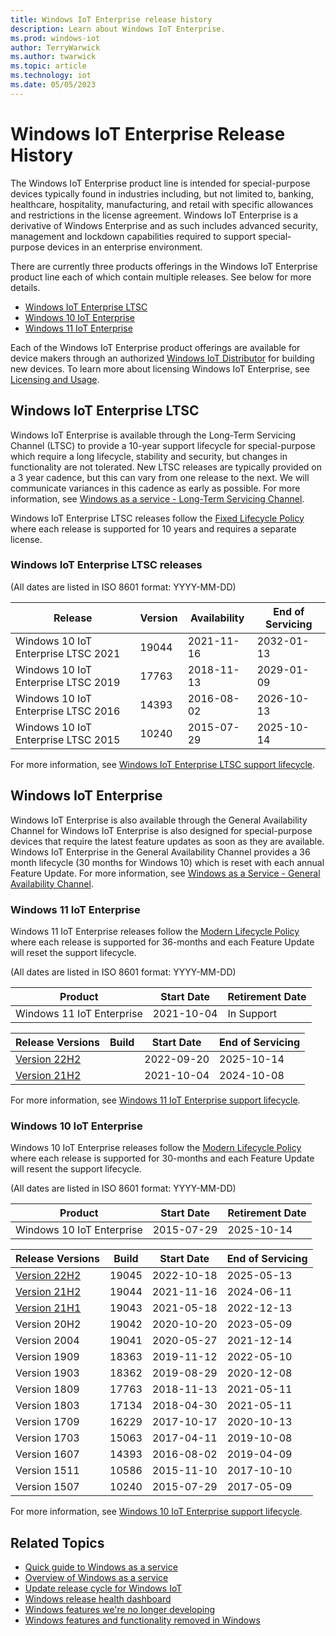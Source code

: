 ```yaml
---
title: Windows IoT Enterprise release history
description: Learn about Windows IoT Enterprise.
ms.prod: windows-iot
author: TerryWarwick
ms.author: twarwick
ms.topic: article
ms.technology: iot
ms.date: 05/05/2023
---
```


# Windows IoT Enterprise Release History

The Windows IoT Enterprise product line is intended for special-purpose devices typically found in industries including, but not limited to, banking, healthcare, hospitality, manufacturing, and retail with specific allowances and restrictions in the license agreement.  Windows IoT Enterprise is a derivative of Windows Enterprise and as such includes advanced security, management and lockdown capabilities required to support special-purpose devices in an enterprise environment.  

There are currently three products offerings in the Windows IoT Enterprise product line each of which contain multiple releases. See below for more details.

* [Windows IoT Enterprise LTSC](#windows-iot-enterprise-ltsc)
* [Windows 10 IoT Enterprise](#windows-10-iot-enterprise)
* [Windows 11 IoT Enterprise](#windows-11-iot-enterprise)

Each of the Windows IoT Enterprise product offerings are available for device makers through an authorized [Windows IoT Distributor](https://aka.ms/IoTDistributorList) for building new devices.  To learn more about licensing Windows IoT Enterprise, see [Licensing and Usage](/windows/iot/iot-enterprise/commercialization/licensing).

## Windows IoT Enterprise LTSC

Windows IoT Enterprise is available through the Long-Term Servicing Channel (LTSC) to provide a 10-year support lifecycle for special-purpose which require a long lifecycle, stability and security, but changes in functionality are not tolerated. New LTSC releases are typically provided on a 3 year cadence, but this can vary from one release to the next. We will communicate variances in this cadence as early as possible. For more information, see [Windows as a service - Long-Term Servicing Channel](/windows/deployment/update/waas-overview#long-term-servicing-channel).

Windows IoT Enterprise LTSC releases follow the [Fixed Lifecycle Policy](/lifecycle/policies/fixed) where each release is supported for 10 years and requires a separate license.

### Windows IoT Enterprise LTSC releases

(All dates are listed in ISO 8601 format: YYYY-MM-DD)

| Release                             | Version | Availability | End of Servicing |
| ----------------------------------- | ------- | ------------ | ---------------- |
| Windows 10 IoT Enterprise LTSC 2021 |   19044 |  2021-11-16  |    2032-01-13    |
| Windows 10 IoT Enterprise LTSC 2019 |   17763 |  2018-11-13  |    2029-01-09    |
| Windows 10 IoT Enterprise LTSC 2016 |   14393 |  2016-08-02  |    2026-10-13    |
| Windows 10 IoT Enterprise LTSC 2015 |   10240 |  2015-07-29  |    2025-10-14    |

For more information, see [Windows IoT Enterprise LTSC support lifecycle](/lifecycle/products/?terms=Windows%20IoT%20Enterprise%20LTS).

## Windows IoT Enterprise

Windows IoT Enterprise is also available through the General Availability Channel for Windows IoT Enterprise is also designed for special-purpose devices that require the latest feature updates as soon as they are available. Windows IoT Enterprise in the General Availability Channel provides a 36 month lifecycle (30 months for Windows 10) which is reset with each annual Feature Update. For more information, see [Windows as a Service - General Availability Channel](/windows/deployment/update/waas-overview#general-availability-channel).

### Windows 11 IoT Enterprise

Windows 11 IoT Enterprise releases follow the [Modern Lifecycle Policy](/lifecycle/policies/modern) where each release is supported for 36-months and each Feature Update will reset the support lifecycle.

(All dates are listed in ISO 8601 format: YYYY-MM-DD)

| Product                        |  Start Date  | Retirement Date |
| ------------------------------ | ------------ | --------------- |
| Windows 11 IoT Enterprise      |  2021-10-04  |   In Support    |

| Release Versions | Build |  Start Date  | End of Servicing |
| ---------------- | ----- | ------------ | ---------------- |
| [Version 22H2](Windows-11-IoT%20Enterprise%2022H2.md)     |       |  2022-09-20  |    2025-10-14    |
| [Version 21H2](Windows-11-IoT-Enterprise-21H2.md)     |       |  2021-10-04  |    2024-10-08    |

For more information, see [Windows 11 IoT Enterprise support lifecycle](/lifecycle/products/windows-11-iot-enterprise).

### Windows 10 IoT Enterprise

Windows 10 IoT Enterprise releases follow the [Modern Lifecycle Policy](/lifecycle/policies/modern) where each release is supported for 30-months and each Feature Update will resent the support lifecycle.

(All dates are listed in ISO 8601 format: YYYY-MM-DD)

| Product                        |  Start Date  | Retirement Date |
| ------------------------------ | ------------ | --------------- |
| Windows 10 IoT Enterprise      |  2015-07-29  |   2025-10-14    |

| Release Versions | Build |  Start Date  | End of Servicing |
| ------------     | ----- | ------------ | ---------------- |
| [Version 22H2](Windows-10-IoT-Enterprise-22H2.md)     | 19045 |  2022-10-18  |    2025-05-13    |
| [Version 21H2](Windows-10-IoT-Enterprise-21H2.md)     | 19044 |  2021-11-16  |    2024-06-11    |
| [Version 21H1](Windows-10-IoT-Enterprise-21H1.md)     | 19043 |  2021-05-18  |    2022-12-13    |
| Version 20H2     | 19042 |  2020-10-20  |    2023-05-09    |
| Version 2004     | 19041 |  2020-05-27  |    2021-12-14    |
| Version 1909     | 18363 |  2019-11-12  |    2022-05-10    |
| Version 1903     | 18362 |  2019-08-29  |    2020-12-08    |
| Version 1809     | 17763 |  2018-11-13  |    2021-05-11    |
| Version 1803     | 17134 |  2018-04-30  |    2021-05-11    |
| Version 1709     | 16229 |  2017-10-17  |    2020-10-13    |
| Version 1703     | 15063 |  2017-04-11  |    2019-10-08    |
| Version 1607     | 14393 |  2016-08-02  |    2019-04-09    |
| Version 1511     | 10586 |  2015-11-10  |    2017-10-10    |
| Version 1507     | 10240 |  2015-07-29  |    2017-05-09    |

For more information, see [Windows 10 IoT Enterprise support lifecycle](/lifecycle/products/windows-10-iot-enterprise).

## Related Topics

* [Quick guide to Windows as a service](/windows/deployment/update/waas-quick-start)
* [Overview of Windows as a service](/windows/deployment/update/waas-overview)
* [Update release cycle for Windows IoT](/windows/deployment/update/release-cycle)
* [Windows release health dashboard](/windows/release-health/)
* [Windows features we're no longer developing](/windows/whats-new/deprecated-features.md)
* [Windows features and functionality removed in Windows](/windows/whats-new/removed-features.md)
